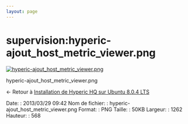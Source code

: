 ```yaml
---
layout: page
---
```


supervision:hyperic-ajout\_host\_metric\_viewer.png
===================================================

[![hyperic-ajout\_host\_metric\_viewer.png](..//assets/media/supervision/hyperic-ajout_host_metric_viewer.png@cache=&w=900&h=405 "hyperic-ajout_host_metric_viewer.png")](..//assets/media/supervision/hyperic-ajout_host_metric_viewer.png@cache= "Afficher le fichier original")

hyperic-ajout\_host\_metric\_viewer.png

← Retour à [Installation de Hyperic HQ sur Ubuntu 8.0.4
LTS](../../various/hyperic-ubuntu-install.html "various:hyperic-ubuntu-install")

Date:
:   2013/03/29 09:42
Nom de fichier:
:   hyperic-ajout\_host\_metric\_viewer.png
Format:
:   PNG
Taille:
:   50KB
Largeur:
:   1262
Hauteur:
:   568


